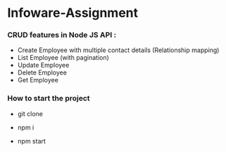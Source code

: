 # Infoware-Assignment

### CRUD features in Node JS API  :

- Create Employee with multiple contact details (Relationship mapping)
- List Employee (with pagination)
- Update Employee
- Delete Employee
- Get Employee

### How to start the project

- git clone <myreponame>

- npm i

- npm start
